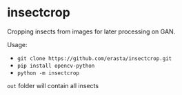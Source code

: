 # insectcrop
Cropping insects from images for later processing on GAN.

Usage:
- `git clone https://github.com/erasta/insectcrop.git`
- `pip install opencv-python`
- `python -m insectcrop`

`out` folder will contain all insects
